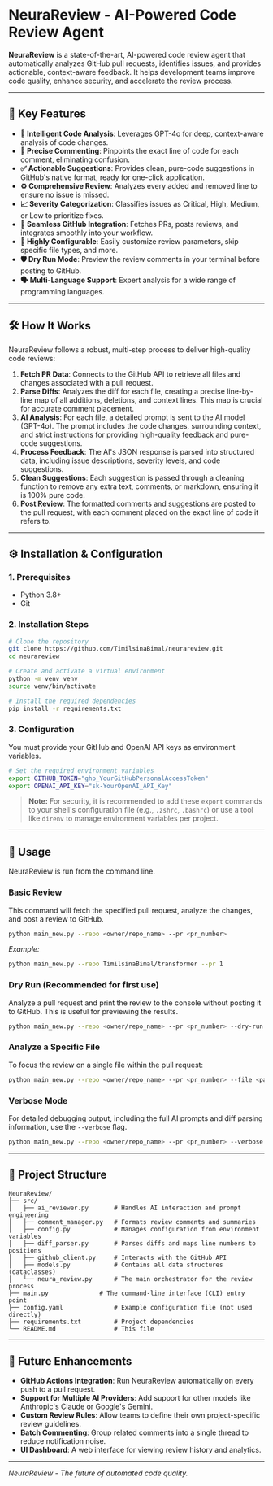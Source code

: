 # NeuraReview - AI-Powered Code Review Agent

**NeuraReview** is a state-of-the-art, AI-powered code review agent that automatically analyzes GitHub pull requests, identifies issues, and provides actionable, context-aware feedback. It helps development teams improve code quality, enhance security, and accelerate the review process.

---

## 🚀 Key Features

- **🤖 Intelligent Code Analysis**: Leverages GPT-4o for deep, context-aware analysis of code changes.
- **🎯 Precise Commenting**: Pinpoints the exact line of code for each comment, eliminating confusion.
- **✅ Actionable Suggestions**: Provides clean, pure-code suggestions in GitHub's native format, ready for one-click application.
- **⚙️ Comprehensive Review**: Analyzes every added and removed line to ensure no issue is missed.
- **📈 Severity Categorization**: Classifies issues as Critical, High, Medium, or Low to prioritize fixes.
- **🔌 Seamless GitHub Integration**: Fetches PRs, posts reviews, and integrates smoothly into your workflow.
- **🔧 Highly Configurable**: Easily customize review parameters, skip specific file types, and more.
- **🛡️ Dry Run Mode**: Preview the review comments in your terminal before posting to GitHub.
- **🗣️ Multi-Language Support**: Expert analysis for a wide range of programming languages.

---

## 🛠️ How It Works

NeuraReview follows a robust, multi-step process to deliver high-quality code reviews:

1.  **Fetch PR Data**: Connects to the GitHub API to retrieve all files and changes associated with a pull request.
2.  **Parse Diffs**: Analyzes the diff for each file, creating a precise line-by-line map of all additions, deletions, and context lines. This map is crucial for accurate comment placement.
3.  **AI Analysis**: For each file, a detailed prompt is sent to the AI model (GPT-4o). The prompt includes the code changes, surrounding context, and strict instructions for providing high-quality feedback and pure-code suggestions.
4.  **Process Feedback**: The AI's JSON response is parsed into structured data, including issue descriptions, severity levels, and code suggestions.
5.  **Clean Suggestions**: Each suggestion is passed through a cleaning function to remove any extra text, comments, or markdown, ensuring it is 100% pure code.
6.  **Post Review**: The formatted comments and suggestions are posted to the pull request, with each comment placed on the exact line of code it refers to.

---

## ⚙️ Installation & Configuration

### 1. Prerequisites
- Python 3.8+
- Git

### 2. Installation Steps

```bash
# Clone the repository
git clone https://github.com/TimilsinaBimal/neurareview.git
cd neurareview

# Create and activate a virtual environment
python -m venv venv
source venv/bin/activate

# Install the required dependencies
pip install -r requirements.txt
```

### 3. Configuration

You must provide your GitHub and OpenAI API keys as environment variables.

```bash
# Set the required environment variables
export GITHUB_TOKEN="ghp_YourGitHubPersonalAccessToken"
export OPENAI_API_KEY="sk-YourOpenAI_API_Key"
```

> **Note:** For security, it is recommended to add these `export` commands to your shell's configuration file (e.g., `.zshrc`, `.bashrc`) or use a tool like `direnv` to manage environment variables per project.

---

## 🚀 Usage

NeuraReview is run from the command line.

### Basic Review
This command will fetch the specified pull request, analyze the changes, and post a review to GitHub.

```bash
python main_new.py --repo <owner/repo_name> --pr <pr_number>
```
*Example:*
```bash
python main_new.py --repo TimilsinaBimal/transformer --pr 1
```

### Dry Run (Recommended for first use)
Analyze a pull request and print the review to the console without posting it to GitHub. This is useful for previewing the results.

```bash
python main_new.py --repo <owner/repo_name> --pr <pr_number> --dry-run
```

### Analyze a Specific File
To focus the review on a single file within the pull request:

```bash
python main_new.py --repo <owner/repo_name> --pr <pr_number> --file <path/to/file>
```

### Verbose Mode
For detailed debugging output, including the full AI prompts and diff parsing information, use the `--verbose` flag.

```bash
python main_new.py --repo <owner/repo_name> --pr <pr_number> --verbose
```

---

## 📁 Project Structure

```
NeuraReview/
├── src/
│   ├── ai_reviewer.py       # Handles AI interaction and prompt engineering
│   ├── comment_manager.py   # Formats review comments and summaries
│   ├── config.py            # Manages configuration from environment variables
│   ├── diff_parser.py       # Parses diffs and maps line numbers to positions
│   ├── github_client.py     # Interacts with the GitHub API
│   ├── models.py            # Contains all data structures (dataclasses)
│   └── neura_review.py      # The main orchestrator for the review process
├── main.py              # The command-line interface (CLI) entry point
├── config.yaml              # Example configuration file (not used directly)
├── requirements.txt         # Project dependencies
└── README.md                # This file
```

---

## 🔮 Future Enhancements

- **GitHub Actions Integration**: Run NeuraReview automatically on every push to a pull request.
- **Support for Multiple AI Providers**: Add support for other models like Anthropic's Claude or Google's Gemini.
- **Custom Review Rules**: Allow teams to define their own project-specific review guidelines.
- **Batch Commenting**: Group related comments into a single thread to reduce notification noise.
- **UI Dashboard**: A web interface for viewing review history and analytics.

---
*NeuraReview - The future of automated code quality.*
